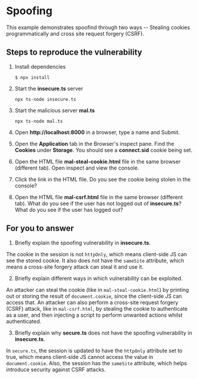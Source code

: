 # Spoofing

This example demonstrates spoofind through two ways -- Stealing cookies programmatically and cross site request forgery (CSRF).

## Steps to reproduce the vulnerability

1. Install dependencies

    `$ npx install`

2. Start the **insecure.ts** server

    `npx ts-node insecure.ts`

3. Start the malicious server **mal.ts**

    `npx ts-node mal.ts`

4. Open __http://localhost:8000__ in a browser, type a name and Submit.

5. Open the __Application__ tab in the Browser's inspect pane. Find the __Cookies__ under __Storage__. You should see a __connect.sid__ cookie being set.

6. Open the HTML file __mal-steal-cookie.html__ file in the same browser (different tab). Open inspect and view the console.

7. Click the link in the HTML file. Do you see the cookie being stolen in the console?

8. Open the HTML file __mal-csrf.html__ file in the same browser (different tab). What do you see if the user has not logged out of **insecure.ts**? What do you see if the user has logged out? 


## For you to answer

1. Briefly explain the spoofing vulnerability in **insecure.ts**.

The cookie in the session is not `httpOnly`, which means client-side JS can see the stored cookie. It also does not have the `sameSite` attribute, which means a cross-site forgery attack can steal it and use it.

2. Briefly explain different ways in which vulnerability can be exploited.

An attacker can steal the cookie (like in `mal-steal-cookie.html`) by printing out or storing the result of `document.cookie`, since the client-side JS can access that. An attacker can also perform a cross-site request forgery (CSRF) attack, like in `mal-csrf.html`, by stealing the cookie to authenticate as a user, and then injecting a script to perform unwanted actions whilst authenticated.

3. Briefly explain why **secure.ts** does not have the spoofing vulnerability in **insecure.ts**.

In `secure.ts`, the session is updated to have the `httpOnly` attribute set to true, which means client-side JS cannot access the value in `document.cookie`. Also, the session has the `sameSite` attribute, which helps introduce security against CSRF attacks.